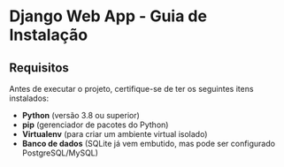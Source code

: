 # Django Web App - Guia de Instalação 


## **Requisitos** 

Antes de executar o projeto, certifique-se de ter os seguintes itens instalados: 

- **Python** (versão 3.8 ou superior) 
- **pip** (gerenciador de pacotes do Python) 
- **Virtualenv** (para criar um ambiente virtual isolado) 
- **Banco de dados** (SQLite já vem embutido, mas pode ser configurado PostgreSQL/MySQL) 


